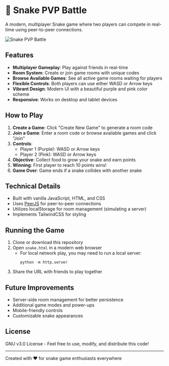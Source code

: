 # 🐍 Snake PVP Battle

A modern, multiplayer Snake game where two players can compete in real-time using peer-to-peer connections.

![Snake PVP Battle](https://imgur.com/a/v83KQLE)

## Features

- **Multiplayer Gameplay**: Play against friends in real-time
- **Room System**: Create or join game rooms with unique codes
- **Browse Available Games**: See all active game rooms waiting for players
- **Flexible Controls**: Both players can use either WASD or Arrow keys
- **Vibrant Design**: Modern UI with a beautiful purple and pink color scheme
- **Responsive**: Works on desktop and tablet devices

## How to Play

1. **Create a Game**: Click "Create New Game" to generate a room code
2. **Join a Game**: Enter a room code or browse available games and click "Join"
3. **Controls**:
   - Player 1 (Purple): WASD or Arrow keys
   - Player 2 (Pink): WASD or Arrow keys
4. **Objective**: Collect food to grow your snake and earn points
5. **Winning**: First player to reach 10 points wins!
6. **Game Over**: Game ends if a snake collides with another snake

## Technical Details

- Built with vanilla JavaScript, HTML, and CSS
- Uses [PeerJS](https://peerjs.com/) for peer-to-peer connections
- Utilizes localStorage for room management (simulating a server)
- Implements TailwindCSS for styling

## Running the Game

1. Clone or download this repository
2. Open `snake.html` in a modern web browser
   - For local network play, you may need to run a local server:
     ```
     python -m http.server
     ```
3. Share the URL with friends to play together

## Future Improvements

- Server-side room management for better persistence
- Additional game modes and power-ups
- Mobile-friendly controls
- Customizable snake appearances

## License

GNU v3.0 License - Feel free to use, modify, and distribute this code!

---

Created with ❤️ for snake game enthusiasts everywhere
